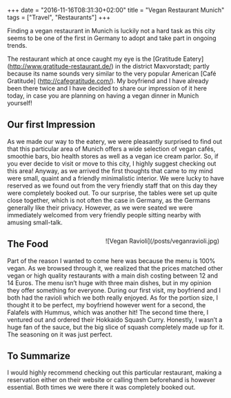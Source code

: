 +++
date = "2016-11-16T08:31:30+02:00"
title = "Vegan Restaurant Munich"
tags = ["Travel", "Restaurants"]
+++

Finding a vegan restaurant in Munich is luckily not a hard task as this city seems to be one of the first in Germany to 
adopt and take part in ongoing trends.
<!--more-->

The restaurant which at once caught my eye is the [Gratitude Eatery] (http://www.gratitude-restaurant.de/)
in the district Maxvorstadt; partly because its name sounds very similar to the very popular American [Café Gratitude] (http://cafegratitude.com/). 
My boyfriend and I have already been there twice and I have decided to share our impression of it here today, in case you are planning 
on having a vegan dinner in Munich yourself!

## Our first Impression

As we made our way to the eatery, we were pleasantly surprised to find out that this particular area of Munich offers a wide selection of vegan 
cafés, smoothie bars, bio health stores as well as a vegan ice cream parlor. So, if you ever decide to visit or move to this city, I highly 
suggest checking out this area! Anyway, as we arrived the first thoughts that came to my mind were small, quaint and a friendly minimalistic 
interior. We were lucky to have reserved as we found out from the very friendly staff that on this day they were completely booked out. To our 
surprise, the tables were set up quite close together, which is not often the case in Germany, as the Germans generally like their privacy. 
However, as we were seated we were immediately welcomed from very friendly people sitting nearby with amusing small-talk. 
<div style="float:right; padding:12px;">
![Vegan Ravioli](/posts/veganravioli.jpg)
</div>

## The Food

Part of the reason I wanted to come here was because the menu is 100% vegan. As we browsed through it, we realized that the prices matched 
other vegan or high quality restaurants with a main dish costing between 12 and 14 Euros. The menu isn’t huge with three main dishes, but 
in my opinion they offer something for everyone. During our first visit, my boyfriend and I both had the ravioli which we both really enjoyed. 
As for the portion size, I thought it to be perfect, my boyfriend however went for a second, the Falafels with Hummus, which was another hit! 
The second time there, I ventured out and ordered their Hokkaido Squash Curry. Honestly, I wasn’t a huge fan of the sauce, but the big slice of squash completely made up for it. The seasoning on it was just perfect. 

## To Summarize

I would highly recommend checking out this particular restaurant, making a reservation either on their website or calling them beforehand is 
however essential. Both times we were there it was completely booked out. 
